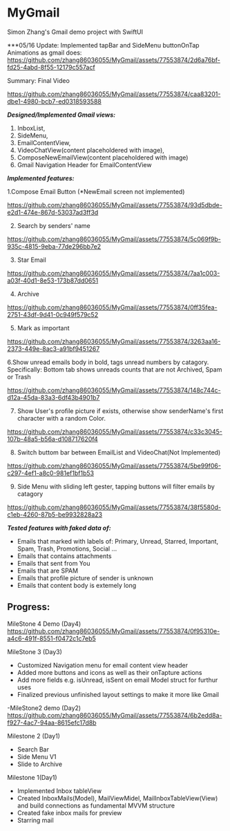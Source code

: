 # MyGmail

Simon Zhang's Gmail demo project with SwiftUI

***05/16 Update: Implemented tapBar and SideMenu buttonOnTap Animations as gmail does:
https://github.com/zhang86036055/MyGmail/assets/77553874/2d6a76bf-fd25-4abd-8f55-12179c557acf

Summary:
Final Video

https://github.com/zhang86036055/MyGmail/assets/77553874/caa83201-dbe1-4980-bcb7-ed0318593588



***Designed/Implemented Gmail views:***
1. InboxList, 
2. SideMenu, 
3. EmailContentView, 
4. VideoChatView(content placeholdered with image), 
5. ComposeNewEmailView(content placeholdered with image)
6. Gmail Navigation Header for EmailContentView


***Implemented features:***

1.Compose Email Button (*NewEmail screen not implemented)

https://github.com/zhang86036055/MyGmail/assets/77553874/93d5dbde-e2d1-474e-867d-53037ad3ff3d

2. Search by senders' name

https://github.com/zhang86036055/MyGmail/assets/77553874/5c069f9b-935c-4815-9eba-77de296bb7e2

3. Star Email

https://github.com/zhang86036055/MyGmail/assets/77553874/7aa1c003-a03f-40d1-8e53-173b87dd0651

4. Archive

https://github.com/zhang86036055/MyGmail/assets/77553874/0ff35fea-2751-43df-9d41-0c949f579c52

5. Mark as important

https://github.com/zhang86036055/MyGmail/assets/77553874/3263aa16-2373-449e-8ac3-a91bf9451267

6.Show unread emails body in bold, tags unread numbers by catagory. Specifically: Bottom tab shows unreads counts that are not Archived, Spam or Trash

https://github.com/zhang86036055/MyGmail/assets/77553874/148c744c-d12a-45da-83a3-6df43b4901b7

7. Show User's profile picture if exists, otherwise show senderName's first character with a random Color.

https://github.com/zhang86036055/MyGmail/assets/77553874/c33c3045-107b-48a5-b56a-d108717620f4

8. Switch buttom bar between EmailList and VideoChat(Not Implemented)

https://github.com/zhang86036055/MyGmail/assets/77553874/5be99f06-c297-4ef1-a8c0-981ef1bf1b53

9. Side Menu with sliding left gester, tapping buttons will filter emails by catagory

https://github.com/zhang86036055/MyGmail/assets/77553874/38f5580d-c1eb-4260-87b5-be9932828a23



***Tested features with faked data of:***
- Emails that marked with labels of: Primary, Unread, Starred, Important, Spam, Trash, Promotions, Social ...
- Emails that contains attachments
- Emails that sent from You
- Emails that are SPAM
- Emails that profile picture of sender is unknown
- Emails that content body is extemely long



Progress:
--------------------------------------------------------------------

MileStone 4 Demo (Day4)
https://github.com/zhang86036055/MyGmail/assets/77553874/0f95310e-a4c6-491f-8551-f0472c1c7eb5

MileStone 3 (Day3)
- Customized Navigation menu for email content view header
- Added more buttons and icons as well as their onTapture actions 
- Add more fields e.g. isUnread, isSent on email Model struct for furthur uses
- Finalized previous unfinished layout settings to make it more like Gmail

-MileStone2 demo (Day2)
https://github.com/zhang86036055/MyGmail/assets/77553874/6b2edd8a-f927-4ac7-94aa-8615efc17d8b

Milestone 2 (Day1)
- Search Bar
- Side Menu V1
- Slide to Archive

Milestone 1(Day1)
- Implemented Inbox tableView
- Created InboxMails(Model), MailViewMidel, MailInboxTableView(View) and build connections as fundamental MVVM structure
- Created fake inbox mails for preview
- Starring mail
